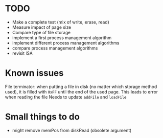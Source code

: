 # TODO

- Make a complete test (mix of write, erase, read)
- Measure impact of page size
- Compare type of file storage
- implement a first process management algorithm
- implement different process management algorithms
- compare process management algorithms
- revisit ISA

# Known issues

File terminator:
    when putting a file in disk (no matter which storage method used), it is filled with ```0xFF``` until the end of the used page. This leads to error when reading the file
    Needs to update ```addFile``` and ```loadFile```

# Small things to do

- might remove memPos from diskRead (obsolete argument)
